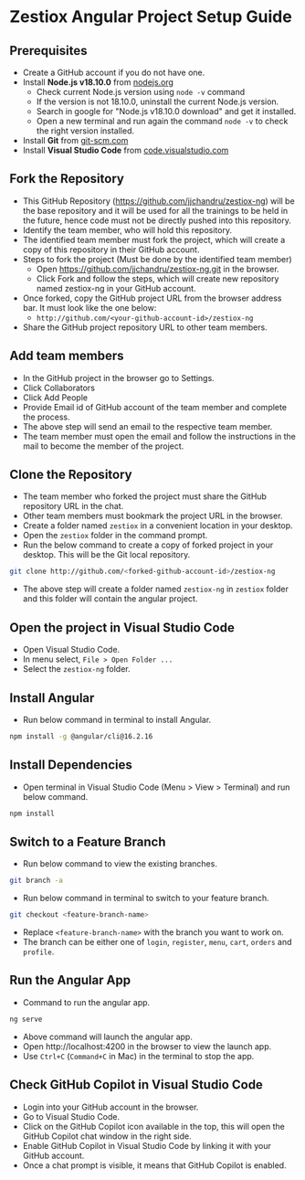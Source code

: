 # Zestiox Angular Project Setup Guide

## Prerequisites
- Create a GitHub account if you do not have one.
- Install **Node.js v18.10.0** from [nodejs.org](https://nodejs.org/download/release/v18.10.0/)
  - Check current Node.js version using `node -v` command
  - If the version is not 18.10.0, uninstall the current Node.js version.
  - Search in google for "Node.js v18.10.0 download" and get it installed.
  - Open a new terminal and run again the command `node -v` to check the right version installed.
- Install **Git** from [git-scm.com](https://git-scm.com/downloads)
- Install **Visual Studio Code** from [code.visualstudio.com](https://code.visualstudio.com/)

## Fork the Repository
- This GitHub Repository (https://github.com/jjchandru/zestiox-ng) will be the base repository and it will be used for all the trainings to be held in the future, hence code must not be directly pushed into this repository.
- Identify the team member, who will hold this repository.
- The identified team member must fork the project, which will create a copy of this repository in their GitHub account.
- Steps to fork the project (Must be done by the identified team member)
  - Open https://github.com/jjchandru/zestiox-ng.git in the browser.
  - Click Fork and follow the steps, which will create new repository named zestiox-ng in your GitHub account.
- Once forked, copy the GitHub project URL from the browser address bar. It must look like the one below:
  - `http://github.com/<your-github-account-id>/zestiox-ng`
- Share the GitHub project repository URL to other team members.

## Add team members
- In the GitHub project in the browser go to Settings.
- Click Collaborators
- Click Add People
- Provide Email id of GitHub account of the team member and complete the process.
- The above step will send an email to the respective team member.
- The team member must open the email and follow the instructions in the mail to become the member of the project.

## Clone the Repository
 - The team member who forked the project must share the GitHub repository URL in the chat.
 - Other team members must bookmark the project URL in the browser.
 - Create a folder named `zestiox` in a convenient location in your desktop.
 - Open the `zestiox` folder in the command prompt.
 - Run the below command to create a copy of forked project in your desktop. This will be the Git local repository.
```sh
git clone http://github.com/<forked-github-account-id>/zestiox-ng
```
 - The above step will create a folder named `zestiox-ng` in `zestiox` folder and this folder will contain the angular project.

## Open the project in Visual Studio Code
 - Open Visual Studio Code.
 - In menu select, `File > Open Folder ...`
 - Select the `zestiox-ng` folder.

## Install Angular
- Run below command in terminal to install Angular.
```sh
npm install -g @angular/cli@16.2.16
```

## Install Dependencies
- Open terminal in Visual Studio Code (Menu > View > Terminal) and run below command.
```sh
npm install
```

## Switch to a Feature Branch
 - Run below command to view the existing branches.
```sh
git branch -a
```
 - Run below command in terminal to switch to your feature branch.
```sh
git checkout <feature-branch-name>
```
 - Replace `<feature-branch-name>` with the branch you want to work on.
 - The branch can be either one of `login`, `register`, `menu`, `cart`, `orders` and `profile`.


## Run the Angular App
 - Command to run the angular app.
```sh
ng serve
```
 - Above command will launch the angular app.
 - Open http://localhost:4200 in the browser to view the launch app.
 - Use `Ctrl+C` (`Command+C` in Mac) in the terminal to stop the app.


## Check GitHub Copilot in Visual Studio Code
  - Login into your GitHub account in the browser.
  - Go to Visual Studio Code.
  - Click on the GitHub Copilot icon available in the top, this will open the GitHub Copilot chat window in the right side.
  - Enable GitHub Copilot in Visual Studio Code by linking it with your GitHub account.
  - Once a chat prompt is visible, it means that GitHub Copilot is enabled.
